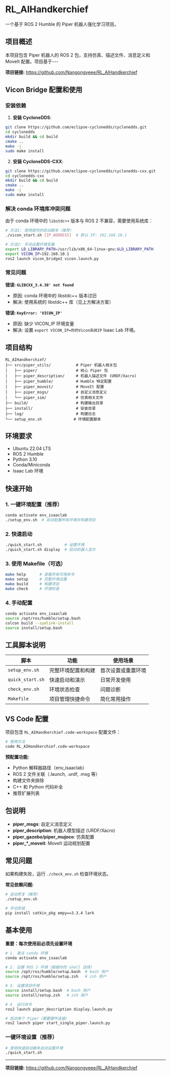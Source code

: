 # RL_AIHandkerchief

一个基于 ROS 2 Humble 的 Piper 机器人强化学习项目。

## 项目概述

本项目包含 Piper 机器人的 ROS 2 包，支持仿真、描述文件、消息定义和 MoveIt 配置。项目基于---

**项目链接:** https://github.com/Nangongyeee/RL_AIHandkerchief


## Vicon Bridge 配置和使用

### 安装依赖

1. **安装 CycloneDDS**:
```bash
git clone https://github.com/eclipse-cyclonedds/cyclonedds.git
cd cyclonedds
mkdir build && cd build
cmake ..
make -j
sudo make install
```

2. **安装 CycloneDDS-CXX**:
```bash
git clone https://github.com/eclipse-cyclonedds/cyclonedds-cxx.git
cd cyclonedds-cxx
mkdir build && cd build
cmake ..
make -j
sudo make install
```

### 解决 conda 环境库冲突问题

由于 conda 环境中的 `libstdc++` 版本与 ROS 2 不兼容，需要使用系统库：

```bash
# 方法1: 使用提供的启动脚本（推荐）
./vicon_start.sh [IP_ADDRESS]  # 默认 IP: 192.168.10.1

# 方法2: 手动设置环境变量
export LD_LIBRARY_PATH=/usr/lib/x86_64-linux-gnu:$LD_LIBRARY_PATH
export VICON_IP=192.168.10.1
ros2 launch vicon_bridge2 vicon.launch.py
```

### 常见问题

**错误: `GLIBCXX_3.4.30' not found`**
- 原因: conda 环境中的 libstdc++ 版本过旧
- 解决: 使用系统的 libstdc++ 库（见上方解决方案）

**错误: `KeyError: 'VICON_IP'`**
- 原因: 缺少 VICON_IP 环境变量
- 解决: 设置 `export VICON_IP=你的Vicon系统IP` Isaac Lab 环境。

## 项目结构

```
RL_AIHandkerchief/
├── src/piper_utils/           # Piper 机器人相关包
│   ├── piper/                 # 核心 Piper 包
│   ├── piper_description/     # 机器人描述文件 (URDF/Xacro)
│   ├── piper_humble/          # Humble 特定配置
│   ├── piper_moveit/          # MoveIt 配置
│   ├── piper_msgs/            # 自定义消息定义
│   └── piper_sim/             # 仿真相关文件
├── build/                     # 构建输出目录
├── install/                   # 安装目录
├── log/                       # 构建日志
└── setup_env.sh              # 环境配置脚本
```

## 环境要求

- Ubuntu 22.04 LTS
- ROS 2 Humble
- Python 3.10
- Conda/Miniconda
- Isaac Lab 环境

## 快速开始

### 1. 一键环境配置（推荐）

```bash
conda activate env_isaaclab
./setup_env.sh  # 自动配置所有环境并构建项目
```

### 2. 快速启动

```bash
./quick_start.sh          # 设置环境
./quick_start.sh display  # 启动机器人显示
```

### 3. 使用 Makefile（可选）

```bash
make help      # 查看所有可用命令
make setup     # 完整环境设置
make build     # 构建项目
make check     # 环境检查
```

### 4. 手动配置

```bash
conda activate env_isaaclab
source /opt/ros/humble/setup.bash
colcon build --symlink-install
source install/setup.bash
```

## 工具脚本说明

| 脚本 | 功能 | 使用场景 |
|-----|------|---------|
| `setup_env.sh` | 完整环境配置和构建 | 首次设置或重置环境 |
| `quick_start.sh` | 快速启动和演示 | 日常开发使用 |
| `check_env.sh` | 环境状态检查 | 问题诊断 |
| `Makefile` | 项目管理快捷命令 | 简化常用操作 |

## VS Code 配置

项目包含 `RL_AIHandkerchief.code-workspace` 配置文件：

```bash
# 使用方法
code RL_AIHandkerchief.code-workspace
```

**预配置功能:**
- Python 解释器路径（env_isaaclab）
- ROS 2 文件关联（.launch, .urdf, .msg 等）
- 构建文件夹排除
- C++ 和 Python 代码补全
- 推荐扩展列表

## 包说明

- **piper_msgs**: 自定义消息定义
- **piper_description**: 机器人模型描述 (URDF/Xacro)
- **piper_gazebo/piper_mujoco**: 仿真配置
- **piper_*_moveit**: MoveIt 运动规划配置

## 常见问题

如果构建失败，运行 `./check_env.sh` 检查环境状态。

**常见依赖问题:**
```bash
# 自动修复（推荐）
./setup_env.sh

# 手动安装
pip install catkin_pkg empy==3.3.4 lark
```

## 基本使用

**重要：每次使用前必须先设置环境**

```bash
# 1. 激活 conda 环境
conda activate env_isaaclab

# 2. 设置 ROS 2 环境（根据你的 shell 选择）
source /opt/ros/humble/setup.bash  # bash 用户
source /opt/ros/humble/setup.zsh   # zsh 用户

# 3. 设置项目环境
source install/setup.bash  # bash 用户
source install/setup.zsh   # zsh 用户

# 4. 运行命令
ros2 launch piper_description display.launch.py

# 启动单个 Piper（需要硬件连接）
ros2 launch piper start_single_piper.launch.py
```

### 一键环境设置（推荐）

```bash
# 使用快速启动脚本自动设置环境
./quick_start.sh
```

---

**项目链接:** https://github.com/Nangongyeee/RL_AIHandkerchief


